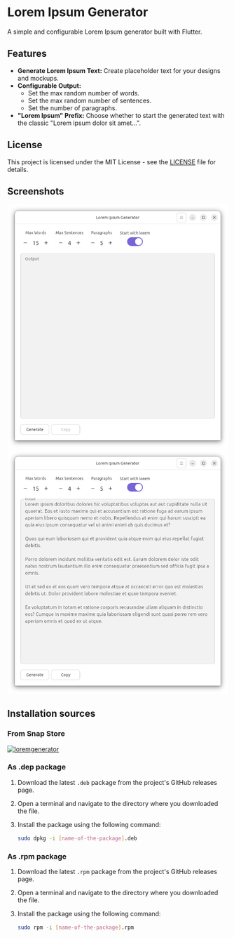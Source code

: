 # Lorem Ipsum Generator

A simple and configurable Lorem Ipsum generator built with Flutter.

## Features

*   **Generate Lorem Ipsum Text:** Create placeholder text for your designs and mockups.
*   **Configurable Output:**
    *   Set the max random number of words.
    *   Set the max random number of sentences.
    *   Set the number of paragraphs.
*   **"Lorem Ipsum" Prefix:** Choose whether to start the generated text with the classic "Lorem ipsum dolor sit amet...".

## License

This project is licensed under the MIT License - see the [LICENSE](LICENSE) file for details.


## Screenshots

<a href="screenshots/screenshot01.png"><img src="screenshots/screenshot01.png" alt="Screenshot 1" width="800"/></a>
<a href="screenshots/screenshot02.png"><img src="screenshots/screenshot02.png" alt="Screenshot 2" width="800"/></a>

## Installation sources
### From Snap Store

[![loremgenerator](https://snapcraft.io/loremgenerator/badge.svg)](https://snapcraft.io/loremgenerator)

### As .dep package

1. Download the latest `.deb` package from the project's GitHub releases page.
2. Open a terminal and navigate to the directory where you downloaded the file.
3. Install the package using the following command:

   ```bash
   sudo dpkg -i [name-of-the-package].deb
   ```

### As .rpm package

1. Download the latest `.rpm` package from the project's GitHub releases page.
2. Open a terminal and navigate to the directory where you downloaded the file.
3. Install the package using the following command:

   ```bash
   sudo rpm -i [name-of-the-package].rpm
   ```
